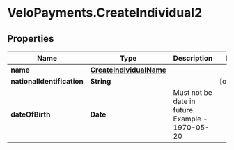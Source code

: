 # VeloPayments.CreateIndividual2

## Properties

Name | Type | Description | Notes
------------ | ------------- | ------------- | -------------
**name** | [**CreateIndividualName**](CreateIndividualName.md) |  | 
**nationalIdentification** | **String** |  | [optional] 
**dateOfBirth** | **Date** | Must not be date in future. Example - 1970-05-20 | 



